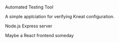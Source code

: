Automated Testing Tool

A simple applciation for verifying Kneat configuration.

Node.js Express server

Maybe a React frontend someday